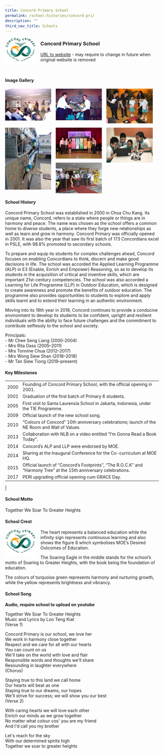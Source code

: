 ```yaml
---
title: Concord Primary School
permalink: /school-histories/concord-pri/
description: ""
third_nav_title: Schools
---
```

<img src="/images/concordpri1.png" style="width:20%;margin-right:15px;" align = "left">

### **Concord Primary School**
[URL to website](https://concordpri.moe.edu.sg/) - may require to change in future when original website is removed

<br clear="left">

#### **Image Gallery**

<p><a href="/images/concordpri2.jpg">  
<img src="/images/concordpri2.jpg" style="width:30%;margin-right:15px;" align = "left">
</a></p>

<p><a href="/images/concordpri3.jpg">  
<img src="/images/concordpri3.jpg" style="width:30%;margin-right:15px;" align = "left">
</a></p>

<p><a href="/images/concordpri4.jpg">  
<img src="/images/concordpri4.jpg" style="width:30%;margin-right:15px;" align = "left">
</a></p>

<br clear="left">

<p><a href="/images/concordpri5.jpg">  
<img src="/images/concordpri5.jpg" style="width:30%;margin-right:15px;" align = "left">
</a></p>

<p><a href="/images/concordpri6.jpg">  
<img src="/images/concordpri6.jpg" style="width:30%;margin-right:15px;" align = "left">
</a></p>

<p><a href="/images/concordpri7.jpg">  
<img src="/images/concordpri7.jpg" style="width:30%;margin-right:15px;" align = "left">
</a></p>

<p><a href="/images/concordpri8.jpg">  
<img src="/images/concordpri8.jpg" style="width:30%;margin-right:15px;" align = "left">
</a></p>

<br clear="left">

#### **School History**
Concord Primary School was established in 2000 in Choa Chu Kang. Its unique name, Concord, refers to a state where people or things are in harmony and peace. The name was chosen as the school offers a common home to diverse students, a place where they forge new relationships as well as learn and grow in harmony. Concord Primary was officially opened in 2001. It was also the year that saw its first batch of 173 Concordians excel in PSLE, with 98.8% promoted to secondary schools.

To prepare and equip its students for complex challenges ahead, Concord focuses on enabling Concordians to think, discern and make good decisions in life. The school was accorded the Applied Learning Programme (ALP) in E3 (Enable, Enrich and Empower) Reasoning, so as to develop its students in the acquisition of critical and inventive skills, which are important 21st-century competencies. The school was also accorded a Learning for Life Programme (LLP) in Outdoor Education, which is designed to create awareness and promote the benefits of outdoor education. The programme also provides opportunities to students to explore and apply skills learnt and to extend their learning in an authentic environment.

Moving into its 18th year in 2018, Concord continues to provide a conducive environment to develop its students to be confident, upright and resilient individuals with the ability to face future challenges and the commitment to contribute selflessly to the school and society.

Principals:<br>
\- Mr Chee Seng Liang (2000-2004)<br>
\- Mrs Rita Dass (2005–2011)<br>
\- Mrs Tonnine Chua (2012–2017)<br>
\- Mrs Wong Siew Shan (2018–2018)<br>
\- Mr Tan Siew Tiong (2019–present)

#### **Key Milestones**

|  |  |
|:---:|---|
| 2000 | Founding of Concord Primary School, with the official opening in 2001. |
| 2001 | Graduation of the first batch of Primary 6 students. |
| 2005 | First visit to Santa Laurensia School in Jakarta, Indonesia, under the TIE Programme. |
| 2009 | Official launch of the new school song. |
| 2010 | “Colours of Concord” 10th anniversary celebrations; launch of the NE Room and Wall of Values. |
| 2013 | Collaboration with NLB on a video entitled “I’m Gonna Read a Book Today”. |
| 2014 | Concord’s ALP and LLP were endorsed by MOE. |
| 2014 | Sharing at the Inaugural Conference for the Co-curriculum at MOE HQ. |
| 2015 | Official launch of “Concord’s Footprints”, “The R.O.C.K” and “Harmony Tree” at the 15th anniversary celebrations. |
| 2017 | PERI upgrading official opening cum GRACE Day. |
|

#### **School Motto**
Together We Soar To Greater Heights

#### **School Crest**
<img src="/images/concordpri1.png" style="width:20%;margin-right:15px;" align = "left">

The heart represents a balanced education while the infinity sign represents continuous learning and also shows the figure 8 which symbolises MOE’s Desired Outcomes of Education.

The Soaring Eagle in the middle stands for the school’s motto of Soaring to Greater Heights, with the book being the foundation of education.

The colours of turquoise green represents harmony and nurturing growth, while the yellow represents brightness and vibrancy.

#### **School Song**
**Audio, require school to upload on youtube**

Together We Soar To Greater Heights<br>
Music and Lyrics by Loo Teng Kiat<br>
(Verse 1)

Concord Primary is our school, we love her<br>
We work in harmony close together<br>
Respect and we care for all with our hearts<br>
You can count on us<br>
We'll take on the world with love and flair<br>
Responsible words and thoughts we'll share<br>
Resounding in laughter everywhere<br>
(Chorus)

Staying true to this land we call home<br>
Our hearts will beat as one<br>
Staying true to our dreams, our hopes<br>
We'll strive for success; we will show you our best<br>
(Verse 2)

With caring hearts we will love each other<br>
Enrich our minds as we grow together<br>
No matter what colour cos' you are my friend<br>
And I'd call you my brother

Let's reach for the sky<br>
With our determined spirits high<br>
Together we soar to greater heights